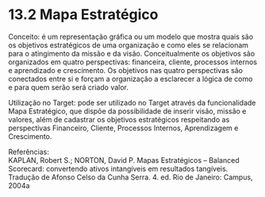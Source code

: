 # 13.2 Mapa Estratégico

Conceito: é um representação gráfica ou um modelo que mostra quais são os objetivos estratégicos de uma organização e como eles se relacionam para o atingimento da missão e da visão. Conceitualmente os objetivos são organizados em quatro perspectivas: financeira, cliente, processos internos e aprendizado e crescimento. Os objetivos nas quatro perspectivas são conectados entre si e forçam a organização a esclarecer a lógica de como e para quem serão será criado valor.

Utilização no Target: pode ser utilizado no Target através da funcionalidade Mapa Estratégico, que dispõe da possibilidade de inserir visão, missão e valores, além de cadastrar os objetivos estratégicos respeitando as perspectivas Financeiro, Cliente, Processos Internos, Aprendizagem e Crescimento.

Referências:  
KAPLAN, Robert S.; NORTON, David P. Mapas Estratégicos – Balanced Scorecard: convertendo ativos intangíveis em resultados tangíveis. Tradução de Afonso Celso da Cunha Serra. 4. ed. Rio de Janeiro: Campus, 2004a

